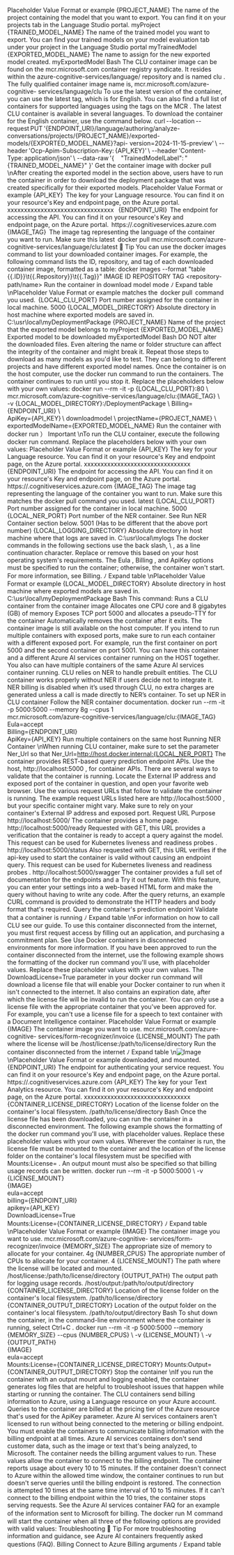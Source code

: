 Placeholder
Value
Format or example
{PROJECT_NAME}
The name of the project
containing the model that
you want to export. You can
find it on your projects tab in
the Language Studio portal.
myProject
{TRAINED_MODEL_NAME}
The name of the trained
model you want to export.
You can find your trained
models on your model
evaluation tab under your
project in the Language
Studio portal
myTrainedModel
{EXPORTED_MODEL_NAME}
The name to assign for the
new exported model created.
myExportedModel
Bash
The CLU container image can be found on the mcr.microsoft.com  container registry syndicate.
It resides within the azure-cognitive-services/language/  repository and is named clu . The
fully qualified container image name is, mcr.microsoft.com/azure-cognitive-
services/language/clu
To use the latest version of the container, you can use the latest  tag, which is for English. You
can also find a full list of containers for supported languages using the tags on the MCR
.
The latest CLU container is available in several languages. To download the container for the
English container, use the command below.
curl --location --request PUT '{ENDPOINT_URI}/language/authoring/analyze-
conversations/projects/{PROJECT_NAME}/exported-models/{EXPORTED_MODEL_NAME}?api-
version=2024-11-15-preview' \ 
--header 'Ocp-Apim-Subscription-Key: {API_KEY}' \ 
--header 'Content-Type: application/json' \ 
--data-raw '{ 
    "TrainedModelLabel": "{TRAINED_MODEL_NAME}" 
}' 
Get the container image with docker pull
\nAfter creating the exported model in the section above, users have to run the container in
order to download the deployment package that was created specifically for their exported
models.
Placeholder
Value
Format or example
{API_KEY} 
The key for your
Language resource. You
can find it on your
resource's Key and
endpoint page, on the
Azure portal.  
xxxxxxxxxxxxxxxxxxxxxxxxxxxxxxxx
 
{ENDPOINT_URI} 
The endpoint for
accessing the API. You
can find it on your
resource's Key and
endpoint page, on the
Azure portal. 
https://<your-custom-
subdomain>.cognitiveservices.azure.com
{IMAGE_TAG} 
The image tag
representing the
language of the
container you want to
run. Make sure this
latest 
docker pull mcr.microsoft.com/azure-cognitive-services/language/clu:latest
 Tip
You can use the docker images
 command to list your downloaded container images.
For example, the following command lists the ID, repository, and tag of each downloaded
container image, formatted as a table:
docker images --format "table {{.ID}}\t{{.Repository}}\t{{.Tag}}"
IMAGE ID         REPOSITORY                TAG
<image-id>       <repository-path/name>    <tag-name>
Run the container in download model mode
ﾉ
Expand table
\nPlaceholder
Value
Format or example
matches the  docker
pull  command you used. 
{LOCAL_CLU_PORT}
Port number assigned for
the container in local
machine.
5000
{LOCAL_MODEL_DIRECTORY}
Absolute directory in
host machine where
exported models are
saved in.
C:\usr\local\myDeploymentPackage
{PROJECT_NAME}
Name of the project that
the exported model
belongs to
myProject
{EXPORTED_MODEL_NAME}
Exported model to be
downloaded
myExportedModel
Bash
DO NOT alter the downloaded files. Even altering the name or folder structure can affect the
integrity of the container and might break it.
Repeat those steps to download as many models as you'd like to test. They can belong to
different projects and have different exported model names.
Once the container is on the host computer, use the docker run
 command to run the
containers. The container continues to run until you stop it. Replace the placeholders below
with your own values:
docker run --rm -it -p {LOCAL_CLU_PORT}:80 \ 
mcr.microsoft.com/azure-cognitive-services/language/clu:{IMAGE_TAG} \   
-v {LOCAL_MODEL_DIRECTORY}:/DeploymentPackage \ 
Billing={ENDPOINT_URI} \   
ApiKey={API_KEY} \ 
downloadmodel \ 
projectName={PROJECT_NAME} \ 
exportedModelName={EXPORTED_MODEL_NAME} 
Run the container with docker run
） Important
\nTo run the CLU container, execute the following docker run  command. Replace the
placeholders below with your own values:
Placeholder
Value
Format or example
{API_KEY}
The key for your
Language resource. You
can find it on your
resource's Key and
endpoint page, on the
Azure portal.
xxxxxxxxxxxxxxxxxxxxxxxxxxxxxxxx
{ENDPOINT_URI}
The endpoint for
accessing the API. You
can find it on your
resource's Key and
endpoint page, on the
Azure portal.
https://<your-custom-
subdomain>.cognitiveservices.azure.com
{IMAGE_TAG}
The image tag
representing the
language of the
container you want to
run. Make sure this
matches the docker pull
command you used.
latest
{LOCAL_CLU_PORT}
Port number assigned for
the container in local
machine.
5000
{LOCAL_NER_PORT}
Port number of the NER
container. See Run NER
Container section below.
5001 (Has to be different that the above
port number)
{LOCAL_LOGGING_DIRECTORY}
Absolute directory in
host machine where that
logs are saved in.
C:\usr\local\mylogs
The docker commands in the following sections use the back slash, \ , as a line
continuation character. Replace or remove this based on your host operating
system's requirements.
The Eula , Billing , and ApiKey  options must be specified to run the container;
otherwise, the container won't start. For more information, see Billing.
ﾉ
Expand table
\nPlaceholder
Value
Format or example
{LOCAL_MODEL_DIRECTORY}
Absolute directory in
host machine where
exported models are
saved in.
C:\usr\local\myDeploymentPackage
Bash
This command:
Runs a CLU container from the container image
Allocates one CPU core and 8 gigabytes (GB) of memory
Exposes TCP port 5000 and allocates a pseudo-TTY for the container
Automatically removes the container after it exits. The container image is still available on
the host computer.
If you intend to run multiple containers with exposed ports, make sure to run each container
with a different exposed port. For example, run the first container on port 5000 and the second
container on port 5001.
You can have this container and a different Azure AI services container running on the HOST
together. You also can have multiple containers of the same Azure AI services container
running.
CLU relies on NER to handle prebuilt entities. The CLU container works properly without NER if
users decide not to integrate it. NER billing is disabled when it’s used through CLU, no extra
charges are generated unless a call is made directly to NER’s container.
To set up NER in CLU container
Follow the NER container documentation.
docker run --rm -it -p 5000:5000 --memory 8g --cpus 1 \
mcr.microsoft.com/azure-cognitive-services/language/clu:{IMAGE_TAG} \
Eula=accept \
Billing={ENDPOINT_URI} \
ApiKey={API_KEY}
Run multiple containers on the same host
Running NER Container
\nWhen running CLU container, make sure to set the parameter Ner_Url so that
Ner_Url=http://host.docker.internal:{LOCAL_NER_PORT}
The container provides REST-based query prediction endpoint APIs.
Use the host, http://localhost:5000 , for container APIs.
There are several ways to validate that the container is running. Locate the External IP address
and exposed port of the container in question, and open your favorite web browser. Use the
various request URLs that follow to validate the container is running. The example request URLs
listed here are http://localhost:5000 , but your specific container might vary. Make sure to rely
on your container's External IP address and exposed port.
Request URL
Purpose
http://localhost:5000/
The container provides a home page.
http://localhost:5000/ready
Requested with GET, this URL provides a verification that the container
is ready to accept a query against the model. This request can be used
for Kubernetes liveness and readiness probes
.
http://localhost:5000/status
Also requested with GET, this URL verifies if the api-key used to start
the container is valid without causing an endpoint query. This request
can be used for Kubernetes liveness and readiness probes
.
http://localhost:5000/swagger
The container provides a full set of documentation for the endpoints
and a Try it out feature. With this feature, you can enter your settings
into a web-based HTML form and make the query without having to
write any code. After the query returns, an example CURL command is
provided to demonstrate the HTTP headers and body format that's
required.
Query the container's prediction endpoint
Validate that a container is running
ﾉ
Expand table
\nFor information on how to call CLU see our guide.
To use this container disconnected from the internet, you must first request access by filling
out an application, and purchasing a commitment plan. See Use Docker containers in
disconnected environments for more information.
If you have been approved to run the container disconnected from the internet, use the
following example shows the formatting of the docker run  command you'll use, with
placeholder values. Replace these placeholder values with your own values.
The DownloadLicense=True  parameter in your docker run  command will download a license file
that will enable your Docker container to run when it isn't connected to the internet. It also
contains an expiration date, after which the license file will be invalid to run the container. You
can only use a license file with the appropriate container that you've been approved for. For
example, you can't use a license file for a speech to text container with a Document
Intelligence container.
Placeholder
Value
Format or example
{IMAGE}
The container image
you want to use.
mcr.microsoft.com/azure-cognitive-
services/form-recognizer/invoice
{LICENSE_MOUNT}
The path where the
license will be
/host/license:/path/to/license/directory
Run the container disconnected from the internet
ﾉ
Expand table
\n![Image](images/page217_image1.png)
\nPlaceholder
Value
Format or example
downloaded, and
mounted.
{ENDPOINT_URI}
The endpoint for
authenticating your
service request. You can
find it on your
resource's Key and
endpoint page, on the
Azure portal.
https://<your-custom-
subdomain>.cognitiveservices.azure.com
{API_KEY}
The key for your Text
Analytics resource. You
can find it on your
resource's Key and
endpoint page, on the
Azure portal.
xxxxxxxxxxxxxxxxxxxxxxxxxxxxxxxx
{CONTAINER_LICENSE_DIRECTORY}
Location of the license
folder on the
container's local
filesystem.
/path/to/license/directory
Bash
Once the license file has been downloaded, you can run the container in a disconnected
environment. The following example shows the formatting of the docker run  command you'll
use, with placeholder values. Replace these placeholder values with your own values.
Wherever the container is run, the license file must be mounted to the container and the
location of the license folder on the container's local filesystem must be specified with
Mounts:License= . An output mount must also be specified so that billing usage records can be
written.
docker run --rm -it -p 5000:5000 \ 
-v {LICENSE_MOUNT} \
{IMAGE} \
eula=accept \
billing={ENDPOINT_URI} \
apikey={API_KEY} \
DownloadLicense=True \
Mounts:License={CONTAINER_LICENSE_DIRECTORY} 
ﾉ
Expand table
\nPlaceholder
Value
Format or example
{IMAGE}
The container image
you want to use.
mcr.microsoft.com/azure-cognitive-
services/form-recognizer/invoice
{MEMORY_SIZE}
The appropriate size
of memory to
allocate for your
container.
4g
{NUMBER_CPUS}
The appropriate
number of CPUs to
allocate for your
container.
4
{LICENSE_MOUNT}
The path where the
license will be
located and
mounted.
/host/license:/path/to/license/directory
{OUTPUT_PATH}
The output path for
logging usage
records.
/host/output:/path/to/output/directory
{CONTAINER_LICENSE_DIRECTORY}
Location of the
license folder on the
container's local
filesystem.
/path/to/license/directory
{CONTAINER_OUTPUT_DIRECTORY}
Location of the
output folder on the
container's local
filesystem.
/path/to/output/directory
Bash
To shut down the container, in the command-line environment where the container is running,
select Ctrl+C .
docker run --rm -it -p 5000:5000 --memory {MEMORY_SIZE} --cpus {NUMBER_CPUS} \ 
-v {LICENSE_MOUNT} \ 
-v {OUTPUT_PATH} \
{IMAGE} \
eula=accept \
Mounts:License={CONTAINER_LICENSE_DIRECTORY}
Mounts:Output={CONTAINER_OUTPUT_DIRECTORY}
Stop the container
\nIf you run the container with an output mount and logging enabled, the container generates
log files that are helpful to troubleshoot issues that happen while starting or running the
container.
The CLU containers send billing information to Azure, using a Language resource on your Azure
account.
Queries to the container are billed at the pricing tier of the Azure resource that's used for the
ApiKey  parameter.
Azure AI services containers aren't licensed to run without being connected to the metering or
billing endpoint. You must enable the containers to communicate billing information with the
billing endpoint at all times. Azure AI services containers don't send customer data, such as the
image or text that's being analyzed, to Microsoft.
The container needs the billing argument values to run. These values allow the container to
connect to the billing endpoint. The container reports usage about every 10 to 15 minutes. If
the container doesn't connect to Azure within the allowed time window, the container
continues to run but doesn't serve queries until the billing endpoint is restored. The connection
is attempted 10 times at the same time interval of 10 to 15 minutes. If it can't connect to the
billing endpoint within the 10 tries, the container stops serving requests. See the Azure AI
services container FAQ for an example of the information sent to Microsoft for billing.
The docker run Ｍ
 command will start the container when all three of the following options
are provided with valid values:
Troubleshooting
 Tip
For more troubleshooting information and guidance, see Azure AI containers frequently
asked questions (FAQ).
Billing
Connect to Azure
Billing arguments
ﾉ
Expand table
